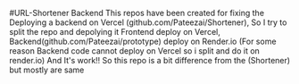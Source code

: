 #URL-Shortener Backend
This repos have been created for fixing the Deploying a backend on Vercel (github.com/Pateezai/Shortener), 
So I try to split the repo and depolying it Frontend deploy on Vercel, Backend(github.com/Pateezai/prototype) 
deploy on Render.io (For some reason Backend code cannot deploy on Vercel so i split and do it on render.io) 
And It's work!! 
So this repo is a bit difference from the (Shortener) but mostly are same
